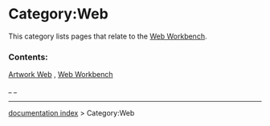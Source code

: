 # Category:Web
This category lists pages that relate to the [Web Workbench](Web_Workbench.md).

### Contents:

[Artwork Web](Artwork_Web.md) , [Web Workbench](Web_Workbench.md)

_ _

---
[documentation index](../README.md) > Category:Web
